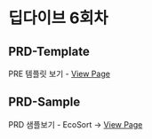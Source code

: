 # 딥다이브 6회차

## PRD-Template

PRE 템플릿 보기 - [View Page](https://coding-ghost-leejey.github.io/deepdive_6/prd/prd_template.html)

## PRD-Sample

PRD 샘플보기 - EcoSort -> [View Page](https://coding-ghost-leejey.github.io/deepdive_6/prd_/prd_sample.html)
